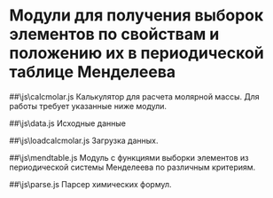 # Модули для получения выборок элементов по свойствам и положению их в периодической таблице Менделеева
##\js\calcmolar.js
Калькулятор для расчета молярной массы. Для работы требует указанные ниже модули.

##\js\data.js
Исходные данные

##\js\loadcalcmolar.js
Загрузка данных.

##\js\mendtable.js
Модуль с функциями выборки элементов из периодической системы Менделеева по различным критериям.

##\js\parse.js
Парсер химических формул.
